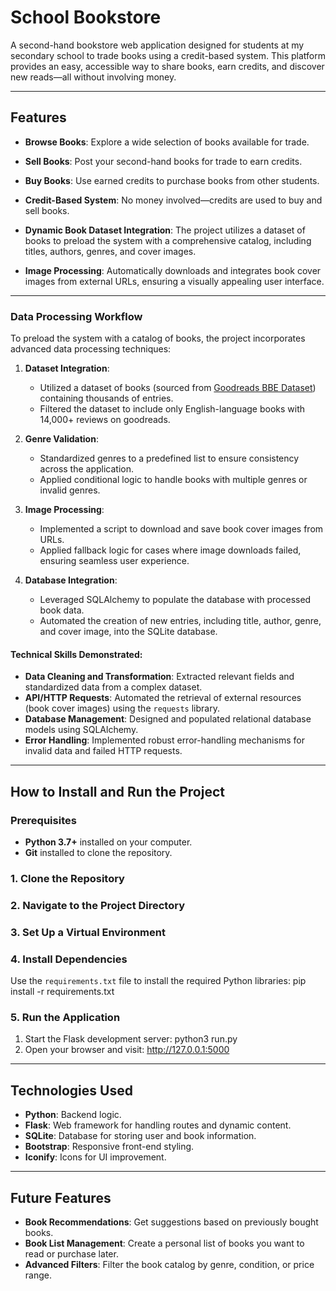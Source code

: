 # School Bookstore

A second-hand bookstore web application designed for students at my secondary school to trade books using a credit-based system. This platform provides an easy, accessible way to share books, earn credits, and discover new reads—all without involving money.

---

## Features
- **Browse Books**: Explore a wide selection of books available for trade.
- **Sell Books**: Post your second-hand books for trade to earn credits.
- **Buy Books**: Use earned credits to purchase books from other students.
- **Credit-Based System**: No money involved—credits are used to buy and sell books.

- **Dynamic Book Dataset Integration**: The project utilizes a dataset of books to preload the system with a comprehensive catalog, including titles, authors, genres, and cover images.
- **Image Processing**: Automatically downloads and integrates book cover images from external URLs, ensuring a visually appealing user interface.

---

### Data Processing Workflow
To preload the system with a catalog of books, the project incorporates advanced data processing techniques:

1. **Dataset Integration**:
   - Utilized a dataset of books (sourced from [Goodreads BBE Dataset](https://zenodo.org/record/4265096)) containing thousands of entries.
   - Filtered the dataset to include only English-language books with 14,000+ reviews on goodreads.

2. **Genre Validation**:
   - Standardized genres to a predefined list to ensure consistency across the application.
   - Applied conditional logic to handle books with multiple genres or invalid genres.

3. **Image Processing**:
   - Implemented a script to download and save book cover images from URLs.
   - Applied fallback logic for cases where image downloads failed, ensuring seamless user experience.

4. **Database Integration**:
   - Leveraged SQLAlchemy to populate the database with processed book data.
   - Automated the creation of new entries, including title, author, genre, and cover image, into the SQLite database.

#### Technical Skills Demonstrated:
- **Data Cleaning and Transformation**: Extracted relevant fields and standardized data from a complex dataset.
- **API/HTTP Requests**: Automated the retrieval of external resources (book cover images) using the `requests` library.
- **Database Management**: Designed and populated relational database models using SQLAlchemy.
- **Error Handling**: Implemented robust error-handling mechanisms for invalid data and failed HTTP requests.

---

## How to Install and Run the Project

### Prerequisites
- **Python 3.7+** installed on your computer.
- **Git** installed to clone the repository.
  
### 1. Clone the Repository

### 2. Navigate to the Project Directory

### 3. Set Up a Virtual Environment

### 4. Install Dependencies
Use the `requirements.txt` file to install the required Python libraries:
pip install -r requirements.txt

### 5. Run the Application
1. Start the Flask development server:
   python3 run.py
2. Open your browser and visit:
   http://127.0.0.1:5000

---

## Technologies Used
- **Python**: Backend logic.
- **Flask**: Web framework for handling routes and dynamic content.
- **SQLite**: Database for storing user and book information.
- **Bootstrap**: Responsive front-end styling.
- **Iconify**: Icons for UI improvement.

---

## Future Features
- **Book Recommendations**: Get suggestions based on previously bought books.
- **Book List Management**: Create a personal list of books you want to read or purchase later.
- **Advanced Filters**: Filter the book catalog by genre, condition, or price range.
